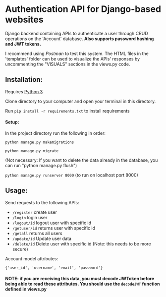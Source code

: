 # Authentication API for Django-based websites
Django backend containing APIs to authenticate a user through CRUD operations on the 'Account' database. **Also supports password hashing and JWT tokens.**

I recommend using *Postman* to test this system. The HTML files in the 'templates' folder can be used to visualize the APIs' responses by uncommenting the "VISUALS" sections in the views.py code.

## Installation:
Requires [Python 3](https://www.python.org/downloads/)

Clone directory to your computer and open your terminal in this directory.

Run `pip install -r requirements.txt` to install requirements

#### Setup:
In the project directory run the following in order:

`python manage.py makemigrations`

`python manage.py migrate`

(Not necessary: If you want to delete the data already in the database, you can run "python manage.py flush")

`python manage.py runserver 8000` (to run on localhost port 8000)

## Usage:
Send requests to the following APIs:
- `/register` create user
- `/login` login user
- `/logout/id` logout user with specific id
- `/getuser/id` returns user with specific id
- `/getall` returns all users
- `/update/id` Update user data
- `/delete/id` Delete user with specific id (Note: this needs to be more secure)

Account model attributes:
```
{'user_id', 'username', 'email', 'password'}
```
#### NOTE: if you are receiving this data, you must decode JWToken before being able to read these attributes. You should use the `decodeJWT` function defined in views.py

